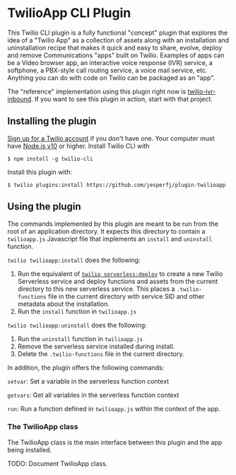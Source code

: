 # TwilioApp CLI Plugin

This Twilio CLI plugin is a fully functional "concept" plugin that explores the idea of a "Twilio App" as a collection of assets along with an installation and uninstallation recipe that makes it quick and easy to share, evolve, deploy and remove Communications "apps" built on Twilio. Examples of apps can be a Video browser app, an interactive voice response (IVR) service, a softphone, a PBX-style call routing service, a voice mail service, etc. Anything you can do with code on Twilio can be packaged as an "app".

The "reference" implementation using this plugin right now is [twilio-ivr-inbound](github.com/jesperfj/twilio-ivr-inbound). If you want to see this plugin in action, start with that project.

## Installing the plugin

[Sign up for a Twilio account](https://www.twilio.com/try-twilio) if you don't have one. Your computer must have [Node.js v10](https://nodejs.org/en/download/) or higher. Install Twilio CLI with

    $ npm install -g twilio-cli

Install this plugin with:

    $ twilio plugins:install https://github.com/jesperfj/plugin-twilioapp

## Using the plugin

The commands implemented by this plugin are meant to be run from the root of an application directory. It expects this directory to contain a `twilioapp.js` Javascript file that implements an `install` and `uninstall` function.

`twilio twilioapp:install` does the following:

1. Run the equivalent of [`twilio serverless:deploy`](https://github.com/twilio-labs/plugin-serverless) to create a new Twilio Serverless service and deploy functions and assets from the current directory to this new serverless service. This places a `.twilio-functions` file in the current directory with service SID and other metadata about the installation.
2. Run the `install` function in `twilioapp.js`

`twilio twilioapp:uninstall` does the following:

1. Run the `uninstall` function in `twilioapp.js`
2. Remove the serverless service installed during install.
3. Delete the `.twilio-functions` file in the current directory.

In addition, the plugin offers the following commands:

`setvar`: Set a variable in the serverless function context

`getvars`: Get all variables in the serverless function context

`run`: Run a function defined in `twilioapp.js` within the context of the app.

### The TwilioApp class

The TwilioApp class is the main interface between this plugin and the app being installed.

TODO: Document TwilioApp class.
